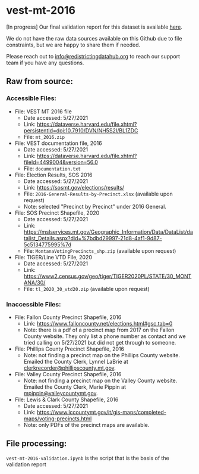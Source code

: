 # vest-mt-2016

[In progress] Our final validation report for this dataset is available [here]().

We do not have the raw data sources available on this Github due to file constraints, but we are happy to share them if needed. 

Please reach out to info@redistrictingdatahub.org to reach our support team if you have any questions.

## Raw from source:

### Accessible Files: 
- File: VEST MT 2016 file
   - Date accessed: 5/27/2021
   - Link: https://dataverse.harvard.edu/file.xhtml?persistentId=doi:10.7910/DVN/NH5S2I/BL1ZDC
   - File: `mt_2016.zip`
- File: VEST documentation file, 2016
   - Date accessed: 5/27/2021
   - Link: https://dataverse.harvard.edu/file.xhtml?fileId=4499004&version=56.0
   - File: `documentation.txt`
- File: Election Results, SOS 2016
   - Date accessed: 5/27/2021
   - Link: https://sosmt.gov/elections/results/
   - File: `2016-General-Results-by-Precinct.xlsx` (available upon request)
   - Note: selected "Precinct by Precinct" under 2016 General. 
- File: SOS Precinct Shapefile, 2020 
   - Date accessed: 5/27/2021
   - Link: https://mslservices.mt.gov/Geographic_Information/Data/DataList/datalist_Details.aspx?did=%7bdbd29997-21d8-4af1-9d87-5c5134775995%7d
   - File: `MontanaVotingPrecincts_shp.zip` (available upon request)
- File: TIGER/Line VTD File, 2020
   - Date accessed: 5/27/2021
   - Link: https://www2.census.gov/geo/tiger/TIGER2020PL/STATE/30_MONTANA/30/
   - File: `tl_2020_30_vtd20.zip` (available upon request)
   
### Inaccessible Files: 
- File: Fallon County Precinct Shapefile, 2016
   - Link: https://www.falloncounty.net/elections.html#gsc.tab=0
   - Note: there is a pdf of a precinct map from 2017 on the Fallon County website. They only list a phone number as contact and we tried calling on 5/27/2021 but did not get through to someone. 
- File: Phillips County Precinct Shapefile, 2016
   - Note: not finding a precinct map on the Phillips County website. Emailed the County Clerk, Lynnel LaBrie at clerkrecorder@phillipscounty.mt.gov. 
- File: Valley County Precinct Shapefile, 2016
   - Note: not finding a precinct map on the Valley County website. Emailed the County Clerk, Marie Pippin at mpippin@valleycountymt.gov. 
- File: Lewis & Clark County Shapefile, 2016
   - Date accessed: 5/27/2021
   - Link: https://www.lccountymt.gov/it/gis-maps/completed-maps/voting-precincts.html
   - Note: only PDFs of the precinct maps are available. 


## File processing:

`vest-mt-2016-validation.ipynb` is the script that is the basis of the validation report
